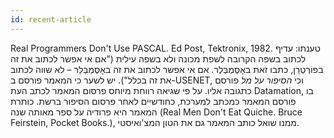 ```yaml
---
id: recent-article
---
```


Real Programmers Don't Use PASCAL. Ed Post, Tektronix, 1982. טענתו: עדיף לכתוב בשפה הקרובה לשפת מכונה ולא בשפה עילית ("אם אי אפשר לכתוב את זה בפוֹרְטְרַן, כתבו זאת באָסֶּמְבְּלֶר. אם אי אפשר לכתוב את זה באָסֶמְבְּלֵר – לא שווה לכתוב את זה בכלל"). יש לשער כי המאמר פורסם ב-USENET, וכי _הסיפור על מל_ פורסם כתגובה אליו. על פי שגיאה רווחת מיוחס פרסום המאמר לכתב העת Datamation, בו פורסם המאמר כמכתב למערכת, כחודשיים לאחר פרסום הסיפור ברשת. כותרת המאמר היא פרודיה על ספר מאותה שנה (Real Men Don't Eat Quiche. Bruce Feirstein, Pocket Books.), ממנו שואל כותב המאמר גם את הטון המצ'ואיסטי.
